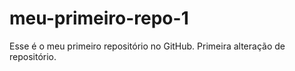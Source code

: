 # meu-primeiro-repo-1
Esse é o meu primeiro repositório no GitHub.
Primeira alteração de repositório.
